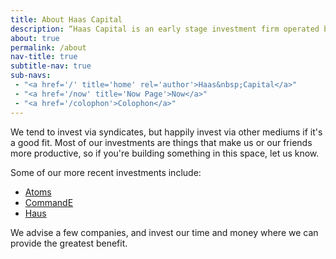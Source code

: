 ```yaml
---
title: About Haas Capital
description: “Haas Capital is an early stage investment firm operated by Jonathan Haas”
about: true
permalink: /about
nav-title: true
subtitle-nav: true
sub-navs:
 - "<a href='/' title='home' rel='author'>Haas&nbsp;Capital</a>"
 - "<a href='/now' title='Now Page'>Now</a>"
 - "<a href='/colophon'>Colophon</a>"
---
```


We tend to invest via syndicates, but happily invest via other mediums if it's a good fit. Most of our investments are things that make us or our friends more productive, so if you're building something in this space, let us know.

Some of our more recent investments include:
- [Atoms](https://atoms.com)
- [CommandE](https://getcommande.com)
- [Haus](https://drink.haus/)

We advise a few companies, and invest our time and money where we can provide the greatest benefit.
